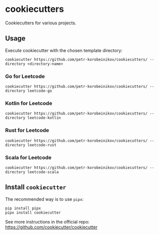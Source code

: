 # cookiecutters

Cookiecutters for various projects.

## Usage

Execute cookiecutter with the chosen template directory:

```shell
cookiecutter https://github.com/petr-korobeinikov/cookiecutters/ --directory <directory-name>
```

### Go for Leetcode

```shell
cookiecutter https://github.com/petr-korobeinikov/cookiecutters/ --directory leetcode-go
```

### Kotlin for Leetcode

```shell
cookiecutter https://github.com/petr-korobeinikov/cookiecutters/ --directory leetcode-kotlin
```

### Rust for Leetcode

```shell
cookiecutter https://github.com/petr-korobeinikov/cookiecutters/ --directory leetcode-rust
```

### Scala for Leetcode

```shell
cookiecutter https://github.com/petr-korobeinikov/cookiecutters/ --directory leetcode-scala
```

## Install `cookiecutter`

The recommended way is to use `pipx`:

```shell
pip install pipx
pipx install cookiecutter
```

See more instructions in the official repo: https://github.com/cookiecutter/cookiecutter
